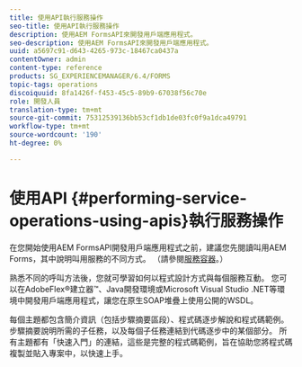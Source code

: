 ```yaml
---
title: 使用API執行服務操作
seo-title: 使用API執行服務操作
description: 使用AEM FormsAPI來開發用戶端應用程式。
seo-description: 使用AEM FormsAPI來開發用戶端應用程式。
uuid: a5697c91-d643-4265-973c-18467ca0437a
contentOwner: admin
content-type: reference
products: SG_EXPERIENCEMANAGER/6.4/FORMS
topic-tags: operations
discoiquuid: 8fa1426f-f453-45c5-89b9-67038f56c70e
role: 開發人員
translation-type: tm+mt
source-git-commit: 75312539136bb53cf1db1de03fc0f9a1dca49791
workflow-type: tm+mt
source-wordcount: '190'
ht-degree: 0%

---
```



# 使用API {#performing-service-operations-using-apis}執行服務操作

在您開始使用AEM FormsAPI開發用戶端應用程式之前，建議您先閱讀叫用AEM Forms，其中說明叫用服務的不同方式。 （請參閱[服務容器](/help/forms/developing/service-container.md#service-container)。）

熟悉不同的呼叫方法後，您就可學習如何以程式設計方式與每個服務互動。 您可以在AdobeFlex®建立器™、Java開發環境或Microsoft Visual Studio .NET等環境中開發用戶端應用程式，讓您在原生SOAP堆疊上使用公開的WSDL。

每個主題都包含簡介資訊（包括步驟摘要區段）、程式碼逐步解說和程式碼範例。 步驟摘要說明所需的子任務，以及每個子任務連結到代碼逐步中的某個部分。 所有主題都有「快速入門」的連結，這些是完整的程式碼範例，旨在協助您將程式碼複製並貼入專案中，以快速上手。

